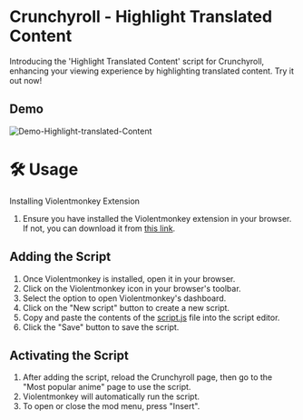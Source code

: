 # Crunchyroll - Highlight Translated Content

Introducing the 'Highlight Translated Content' script for Crunchyroll, enhancing your viewing experience by highlighting translated content. Try it out now!

## Demo

![Demo-Highlight-translated-Content](Demo-Highlight-translated-Content.gif)

# 🛠️ Usage

Installing Violentmonkey Extension

1. Ensure you have installed the Violentmonkey extension in your browser. If not, you can download it from [this link](https://violentmonkey.github.io/).

## Adding the Script

1. Once Violentmonkey is installed, open it in your browser.
2. Click on the Violentmonkey icon in your browser's toolbar.
3. Select the option to open Violentmonkey's dashboard.
4. Click on the "New script" button to create a new script.
5. Copy and paste the contents of the [script.js](script.js) file into the script editor.
6. Click the "Save" button to save the script.

## Activating the Script

1. After adding the script, reload the Crunchyroll page, then go to the "Most popular anime" page to use the script.
2. Violentmonkey will automatically run the script.
3. To open or close the mod menu, press "Insert".